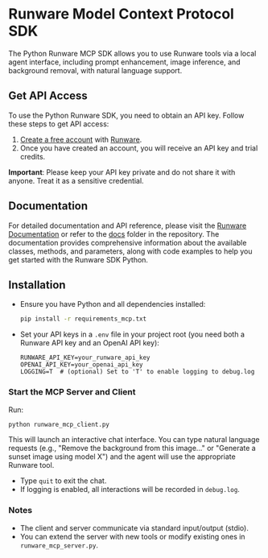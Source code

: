 # Runware Model Context Protocol SDK

The Python Runware MCP SDK allows you to use Runware tools via a local agent interface, including prompt enhancement, image inference, and background removal, with natural language support.


## Get API Access

To use the Python Runware SDK, you need to obtain an API key. Follow these steps to get API access:

1. [Create a free account](https://my.runware.ai/) with [Runware](https://runware.ai/).
2. Once you have created an account, you will receive an API key and trial credits.

**Important**: Please keep your API key private and do not share it with anyone. Treat it as a sensitive credential.

## Documentation

For detailed documentation and API reference, please visit the [Runware Documentation](https://docs.runware.ai/) or refer to the [docs](docs) folder in the repository. The documentation provides comprehensive information about the available classes, methods, and parameters, along with code examples to help you get started with the Runware SDK Python.

## Installation


- Ensure you have Python and all dependencies installed:
  ```bash
  pip install -r requirements_mcp.txt
  ```
- Set your API keys in a `.env` file in your project root (you need both a Runware API key and an OpenAI API key):
  ```env
  RUNWARE_API_KEY=your_runware_api_key
  OPENAI_API_KEY=your_openai_api_key
  LOGGING=T  # (optional) Set to 'T' to enable logging to debug.log
  ```

### Start the MCP Server and Client

Run:
```bash
python runware_mcp_client.py
```

This will launch an interactive chat interface. You can type natural language requests (e.g., "Remove the background from this image..." or "Generate a sunset image using model X") and the agent will use the appropriate Runware tool.

- Type `quit` to exit the chat.
- If logging is enabled, all interactions will be recorded in `debug.log`.

### Notes
- The client and server communicate via standard input/output (stdio).
- You can extend the server with new tools or modify existing ones in `runware_mcp_server.py`.


